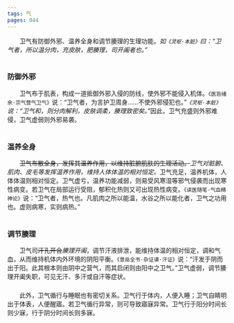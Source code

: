 ```yaml
---
tags: 气
pages: 044
---
```

&emsp;&emsp;卫气有防御外邪、温养全身和调节腠理的生理功能。<dfn>如`《灵枢·本脏》`曰：“卫气者，所以温分肉，充皮肤，肥腠理，司开阖者也。”</dfn><br></br>

### 防御外邪
&emsp;&emsp;卫气布于肌表，构成一道抵御外邪入侵的防线，使外邪不能侵入机体。`《医旨绪余·宗气营气卫气》`说：“卫气者，为言护卫周身……不使外邪侵犯也。”<dfn>`《灵枢·本脏》`说：“卫气和，则分肉解利，皮肤调柔，腠理致密矣。”</dfn>因此，卫气充盛则外邪难侵，卫气虚弱则外邪易袭。<br></br>

### 温养全身
&emsp;&emsp;~~卫气布散全身，发挥其温养作用，以维持脏腑肌肤的生理活动。~~<dfn>卫气对脏腑、肌肉、皮毛等发挥温养作用，维持人体体温的相对恒定。</dfn>卫气充足，温养机体，人体体温则相对恒定。卫气虚亏，温养功能减弱，则易受风寒湿等邪气侵袭而出现寒性病变。若卫气在局部运行受阻，郁积化热则又可出现热性病变。`《读医随笔·气血精神论》`说：“卫气者，热气也。凡肌肉之所以能温，水谷之所以能化者，卫气之功用也。虚则病寒，实则病热。”<br></br>

### 调节腠理
&emsp;&emsp;卫气司~~汗孔开合~~<dfn>腠理开阖</dfn>，调节汗液排泄，能维持体温的相对恒定，调和气血，从而维持机体内外环境的阴阳平衡。`《景岳全书·杂证谟·汗证》`说：“汗发于阴而出于阳。此其根本则由阴中之营气，而其启闭则由阳中之卫气。”卫气虚弱，调节腠理开阖失职，可见无汗、多汗或自汗等症状。

### 
&emsp;&emsp;此外，卫气循行与睡眠也有密切关系。卫气行于体内，人便入睡；卫气自睛明出于体表，人便醒寤。若卫气循行异常，则可导致寤寐异常。卫气行于阳分时间长则少寐，行于阴分时间长则多寐。